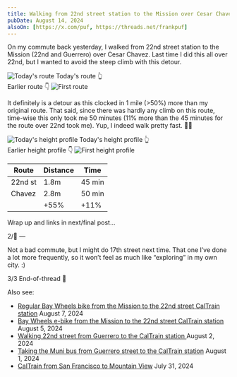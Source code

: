 ```yaml
---
title: Walking from 22nd street station to the Mission over Cesar Chavez
pubDate: August 14, 2024
alsoOn: [https://x.com/puf, https://threads.net/frankpuf]
---
```

On my commute back yesterday, I walked from 22nd street station to the Mission (22nd and Guerrero) over Cesar Chavez. Last time I did this all over 22nd, but I wanted to avoid the steep climb with this detour.

![Today's route](https://i.imgur.com/J7WCmyS.png)
Today's route 👆\
Earlier route 👇
![First route](https://i.imgur.com/YgH1JME.png)

<!--
Read on for links, height comparisons﹠more…\
1/🧵
—

Check the full post (with extra info) on my site: https://puf.io/socials/2024-08-14-walking-from-22nd-street-station-to-the-mission-over-cesar-chavez

—
-->

It definitely is a detour as this clocked in 1 mile (>50%) more than my original route. That said, since there was hardly any climb on this route, time-wise this only took me 50 minutes (11% more than the 45 minutes for the route over 22nd took me). Yup, I indeed walk pretty fast. 🚶💨

![Today's height profile](https://i.imgur.com/ulCN71i.png)
Today's height profile 👆\
Earlier height profile 👇
![First height profile](https://i.imgur.com/Uy6M2d9.png)

| Route    | Distance | Time |
| -------- | ------- | ---- |
| 22nd st  | 1.8m    | 45 min |
| Chavez   | 2.8m    | 50 min |
|         |  +55%    | +11% |

Wrap up and links in next/final post…

2/🧵
—

Not a bad commute, but I might do 17th street next time. That one I’ve done a lot more frequently, so it won’t feel as much like “exploring” in my own city. :)

3/3 End-of-thread 🧵

Also see:

 * [Regular Bay Wheels bike from the Mission to the 22nd street CalTrain station](https://puf.io/socials/2024-08-07-regular-bike-from-the-mission-to-the-22nd-street-caltrain-station) August 7, 2024
 * [Bay Wheels e-bike from the Mission to the 22nd street CalTrain station](https://puf.io/socials/2024-08-06-bay-wheels-from-the-mission-to-the-22nd-street-caltrain-station) August 5, 2024
 * [Walking 22nd street from Guerrero to the CalTrain station
](https://puf.io/socials/2024-08-02-walking-22nd-street-from-guerrero-to-the-caltrain-station/) August 2, 2024
 * [Taking the Muni bus from Guerrero street to the CalTrain station](https://puf.io/socials/2024-08-01-muni-bus-to-caltrain-station) August 1, 2024
 * [CalTrain from San Francisco to Mountain View](https://puf.io/socials/2024-07-31-caltrain-from-san-francisco-to-mountain-view) July 31, 2024

